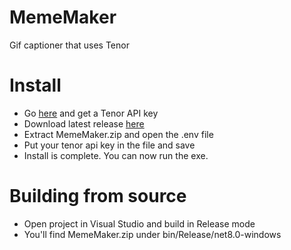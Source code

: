 # MemeMaker
Gif captioner that uses Tenor

# Install
- Go [here](https://developers.google.com/tenor/guides/quickstart) and get a Tenor API key
- Download latest release [here](https://github.com/michael-gif/MemeMaker/releases)
- Extract MemeMaker.zip and open the .env file
- Put your tenor api key in the file and save
- Install is complete. You can now run the exe.

# Building from source
- Open project in Visual Studio and build in Release mode
- You'll find MemeMaker.zip under bin/Release/net8.0-windows